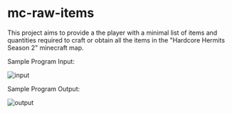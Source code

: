 # mc-raw-items

This project aims to provide a the player with a minimal list of items and quantities required to craft or obtain all the items in the "Hardcore Hermits Season 2" minecraft map.

Sample Program Input:

![input](https://i.imgur.com/ZZEmLs2.png)



Sample Program Output:

![output](https://i.imgur.com/Yk59f02.png)
